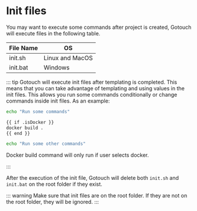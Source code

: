# Init files

You may want to execute some commands after project is created, Gotouch will execute files in the following table.

| File Name | OS |   
|---------|---|
| init.sh | Linux and MacOS|   
| init.bat|  Windows|

::: tip
Gotouch will execute init files after templating is completed. This means that you can take advantage of templating and using values in the init files. 
This allows you run some commands conditionally or change commands inside init files. As an example:

```sh
echo "Run some commands"

{{ if .isDocker }}
docker build .
{{ end }}

echo "Run some other commands"
```

Docker build command will only run if user selects docker.

:::

After the execution of the init file, Gotouch will delete both `init.sh` and `init.bat` on the root folder if they exist.

::: warning 
Make sure that init files are on the root folder. If they are not on the root folder, they will be ignored.
:::